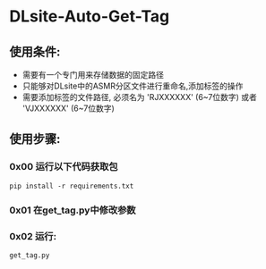 # DLsite-Auto-Get-Tag

## 使用条件:
* 需要有一个专门用来存储数据的固定路径
* 只能够对DLsite中的ASMR分区文件进行重命名,添加标签的操作
* 需要添加标签的文件路径, 必须名为 'RJXXXXXX' (6~7位数字) 或者 'VJXXXXXX' (6~7位数字)

## 使用步骤:
### 0x00 运行以下代码获取包
`pip install -r requirements.txt`

### 0x01 在get_tag.py中修改参数
### 0x02 运行:
`get_tag.py`
